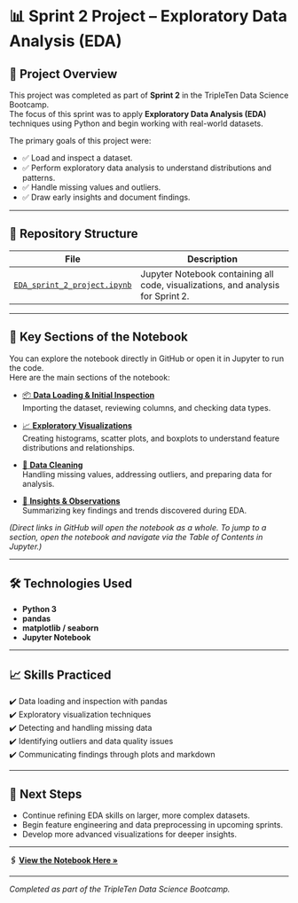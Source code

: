 # 📊 Sprint 2 Project – Exploratory Data Analysis (EDA)

## 📌 Project Overview
This project was completed as part of **Sprint 2** in the TripleTen Data Science Bootcamp.  
The focus of this sprint was to apply **Exploratory Data Analysis (EDA)** techniques using Python and begin working with real-world datasets.

The primary goals of this project were:
- ✅ Load and inspect a dataset.
- ✅ Perform exploratory data analysis to understand distributions and patterns.
- ✅ Handle missing values and outliers.
- ✅ Draw early insights and document findings.

---

## 📂 Repository Structure
| File | Description |
|------|-------------|
| [`EDA_sprint_2_project.ipynb`](EDA_sprint_2_project.ipynb) | Jupyter Notebook containing all code, visualizations, and analysis for Sprint 2. |

---

## 🚀 Key Sections of the Notebook
You can explore the notebook directly in GitHub or open it in Jupyter to run the code.  
Here are the main sections of the notebook:

- [📦 **Data Loading & Initial Inspection**](EDA_sprint_2_project.ipynb)  
  Importing the dataset, reviewing columns, and checking data types.

- [📈 **Exploratory Visualizations**](EDA_sprint_2_project.ipynb)  
  Creating histograms, scatter plots, and boxplots to understand feature distributions and relationships.

- [🧹 **Data Cleaning**](EDA_sprint_2_project.ipynb)  
  Handling missing values, addressing outliers, and preparing data for analysis.

- [🔎 **Insights & Observations**](EDA_sprint_2_project.ipynb)  
  Summarizing key findings and trends discovered during EDA.

*(Direct links in GitHub will open the notebook as a whole. To jump to a section, open the notebook and navigate via the Table of Contents in Jupyter.)*

---

## 🛠️ Technologies Used
- **Python 3**
- **pandas**
- **matplotlib / seaborn**
- **Jupyter Notebook**

---

## 📈 Skills Practiced
✔️ Data loading and inspection with pandas  
✔️ Exploratory visualization techniques  
✔️ Detecting and handling missing data  
✔️ Identifying outliers and data quality issues  
✔️ Communicating findings through plots and markdown

---

## 📌 Next Steps
- Continue refining EDA skills on larger, more complex datasets.
- Begin feature engineering and data preprocessing in upcoming sprints.
- Develop more advanced visualizations for deeper insights.

---

**🖇️ [View the Notebook Here »](EDA_sprint_2_project.ipynb)**

---
*Completed as part of the TripleTen Data Science Bootcamp.*

